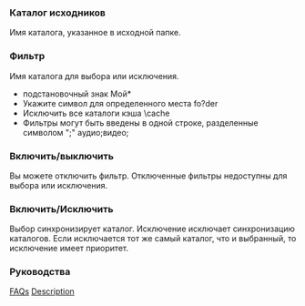 ### Каталог исходников

Имя каталога, указанное в исходной папке.

### Фильтр
Имя каталога для выбора или исключения.

- подстановочный знак
Мой*
- Укажите символ для определенного места
fo?der
- Исключить все каталоги кэша
\cache
- Фильтры могут быть введены в одной строке, разделенные символом ";"
аудио;видео;

### Включить/выключить

Вы можете отключить фильтр. Отключенные фильтры недоступны для выбора или исключения.

### Включить/Исключить

Выбор синхронизирует каталог. Исключение исключает синхронизацию каталогов. Если исключается тот же самый каталог, что и выбранный, то исключение имеет приоритет.

### Руководства
[FAQs](https://sentaroh.github.io/Documents/SMBSync3/SMBSync3_FAQ_EN.htm)
[Description](https://sentaroh.github.io/Documents/SMBSync3/SMBSync3_Desc_EN.htm)
